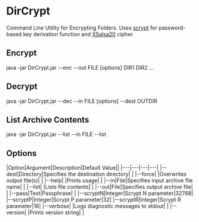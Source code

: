 # DirCrypt
Command Line Utility for Encrypting Folders.  Uses [scrypt](https://en.wikipedia.org/wiki/Scrypt)
for password-based key derivation function and 
[XSalsa20](https://en.wikipedia.org/wiki/Salsa20#XChaCha) cipher.

## Encrypt

  java -jar DirCrypt.jar --enc --out FILE [options] DIR1 DIR2 ...

## Decrypt

  java -jar DirCrypt.jar --dec --in FILE [options] --dest OUTDIR

## List Archive Contents

  java -jar DirCrypt.jar --list --in FILE --list

## Options

|Option|Argument|Description|Default Value||
|---|---|---|---|
|--dest|Directory|Specifies the destination directory| |
|--force| |Overwrites output file(s)| |
|--help| |Prints usage| |
|--in|File|Specifies input archive file name| |
|--list| |Lists file contents| |
|--out|File|Specifies output archive file| |
|--pass|Text|Passphrase| |
|--scryptN|Integer|Scrypt N parameter|32768|
|--scryptP|Integer|Scrypt P parameter|32|
|--scryptR|Integer|Scrypt R parameter|16|
|--verbose| |Logs diagnostic messages to stdout| |
|--version| |Prints version string| |
